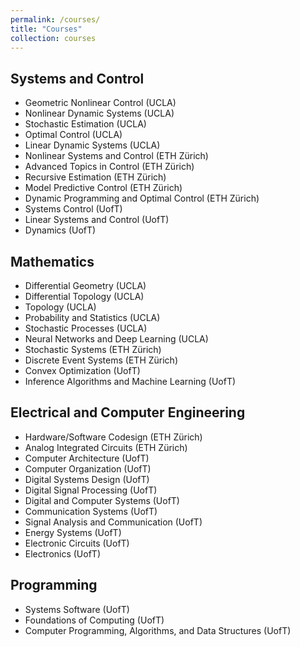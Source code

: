 ```yaml
---
permalink: /courses/
title: "Courses"
collection: courses
---
```

## Systems and Control
* Geometric Nonlinear Control (UCLA)
* Nonlinear Dynamic Systems (UCLA)
* Stochastic Estimation (UCLA)
* Optimal Control (UCLA)
* Linear Dynamic Systems (UCLA)
* Nonlinear Systems and Control (ETH Zürich)
* Advanced Topics in Control (ETH Zürich)
* Recursive Estimation (ETH Zürich)
* Model Predictive Control (ETH Zürich)
* Dynamic Programming and Optimal Control (ETH Zürich)
* Systems Control (UofT)
* Linear Systems and Control (UofT)
* Dynamics (UofT)

## Mathematics
* Differential Geometry (UCLA)
* Differential Topology (UCLA)
* Topology (UCLA)
* Probability and Statistics (UCLA)
* Stochastic Processes (UCLA)
* Neural Networks and Deep Learning (UCLA)
* Stochastic Systems (ETH Zürich)
* Discrete Event Systems (ETH Zürich)
* Convex Optimization (UofT)
* Inference Algorithms and Machine Learning (UofT)

## Electrical and Computer Engineering
* Hardware/Software Codesign (ETH Zürich)
* Analog Integrated Circuits (ETH Zürich)
* Computer Architecture (UofT)
* Computer Organization (UofT)
* Digital Systems Design (UofT)
* Digital Signal Processing (UofT)
* Digital and Computer Systems (UofT)
* Communication Systems (UofT)
* Signal Analysis and Communication (UofT)
* Energy Systems (UofT)
* Electronic Circuits (UofT)
* Electronics (UofT)

## Programming
* Systems Software (UofT)
* Foundations of Computing (UofT)
* Computer Programming, Algorithms, and Data Structures (UofT)